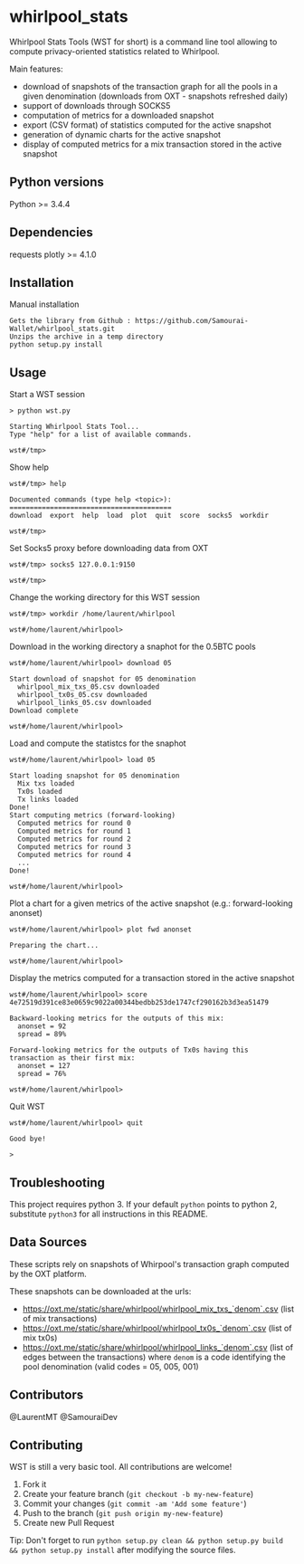# whirlpool_stats

Whirlpool Stats Tools (WST for short) is a command line tool allowing to compute privacy-oriented statistics related to Whirlpool.

Main features:
- download of snapshots of the transaction graph for all the pools in a given denomination (downloads from OXT - snapshots refreshed daily)
- support of downloads through SOCKS5
- computation of metrics for a downloaded snapshot
- export (CSV format) of statistics computed for the active snapshot
- generation of dynamic charts for the active snapshot
- display of computed metrics for a mix transaction stored in the active snapshot


## Python versions

Python >= 3.4.4


## Dependencies

requests
plotly >= 4.1.0


## Installation

Manual installation
```
Gets the library from Github : https://github.com/Samourai-Wallet/whirlpool_stats.git
Unzips the archive in a temp directory
python setup.py install
```


## Usage

Start a WST session
```
> python wst.py

Starting Whirlpool Stats Tool...
Type "help" for a list of available commands.

wst#/tmp>
```

Show help
```
wst#/tmp> help

Documented commands (type help <topic>):
========================================
download  export  help  load  plot  quit  score  socks5  workdir

wst#/tmp>
```

Set Socks5 proxy before downloading data from OXT
```
wst#/tmp> socks5 127.0.0.1:9150

wst#/tmp>
```

Change the working directory for this WST session
```
wst#/tmp> workdir /home/laurent/whirlpool

wst#/home/laurent/whirlpool>
```

Download in the working directory a snaphot for the 0.5BTC pools
```
wst#/home/laurent/whirlpool> download 05

Start download of snapshot for 05 denomination
  whirlpool_mix_txs_05.csv downloaded
  whirlpool_tx0s_05.csv downloaded
  whirlpool_links_05.csv downloaded
Download complete

wst#/home/laurent/whirlpool>
```

Load and compute the statistcs for the snaphot
```
wst#/home/laurent/whirlpool> load 05

Start loading snapshot for 05 denomination
  Mix txs loaded
  Tx0s loaded
  Tx links loaded
Done!
Start computing metrics (forward-looking)
  Computed metrics for round 0
  Computed metrics for round 1
  Computed metrics for round 2
  Computed metrics for round 3
  Computed metrics for round 4
  ...
Done!

wst#/home/laurent/whirlpool>
```

Plot a chart for a given metrics of the active snapshot (e.g.: forward-looking anonset)
```
wst#/home/laurent/whirlpool> plot fwd anonset

Preparing the chart... 

wst#/home/laurent/whirlpool>
```

Display the metrics computed for a transaction stored in the active snapshot 
```
wst#/home/laurent/whirlpool> score 4e72519d391ce83e0659c9022a00344bedbb253de1747cf290162b3d3ea51479

Backward-looking metrics for the outputs of this mix:
  anonset = 92
  spread = 89%

Forward-looking metrics for the outputs of Tx0s having this transaction as their first mix:
  anonset = 127
  spread = 76%

wst#/home/laurent/whirlpool>
```

Quit WST
```
wst#/home/laurent/whirlpool> quit

Good bye!

>
```


## Troubleshooting

This project requires python 3. If your default `python` points to python 2, substitute `python3` for all instructions in this README.


## Data Sources

These scripts rely on snapshots of Whirpool's transaction graph computed by the OXT platform.

These snapshots can be downloaded at the urls:
- https://oxt.me/static/share/whirlpool/whirlpool_mix_txs_`denom`.csv (list of mix transactions)
- https://oxt.me/static/share/whirlpool/whirlpool_tx0s_`denom`.csv (list of mix tx0s)
- https://oxt.me/static/share/whirlpool/whirlpool_links_`denom`.csv (list of edges between the transactions)
where `denom` is a code identifying the pool denomination (valid codes = 05, 005, 001)


## Contributors
@LaurentMT 
@SamouraiDev


## Contributing

WST is still a very basic tool. All contributions are welcome!

1. Fork it
2. Create your feature branch (`git checkout -b my-new-feature`)
3. Commit your changes (`git commit -am 'Add some feature'`)
4. Push to the branch (`git push origin my-new-feature`)
5. Create new Pull Request

Tip: Don't forget to run `python setup.py clean && python setup.py build && python setup.py install` after modifying the source files.
